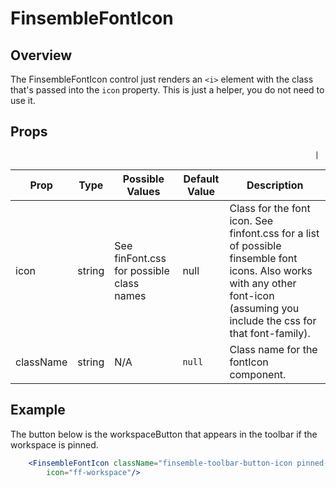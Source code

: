 # FinsembleFontIcon

## Overview
The FinsembleFontIcon control just renders an `<i>` element with the class that's passed into the `icon` property. This is just a helper, you do not need to use it.

## Props
                                                                       	|
| Prop               	| Type     	        | Possible Values | Default Value | Description |
|--------------	        |----------------	|-------------	  | ------------- | -------------	|
| icon               	| string   	| See finFont.css for possible class names 	| null          	| Class for the font icon. See finfont.css for a list of possible finsemble font icons. Also works with any other font-icon (assuming you include the css for that font-family). |
| className       | string    | N/A                                               | `null`  | Class name for the fontIcon component. |

## Example
The button below is the workspaceButton that appears in the toolbar if the workspace is pinned.
```jsx
	<FinsembleFontIcon className="finsemble-toolbar-button-icon pinned-icon pinned-workspace-icon"
		icon="ff-workspace"/>
```
